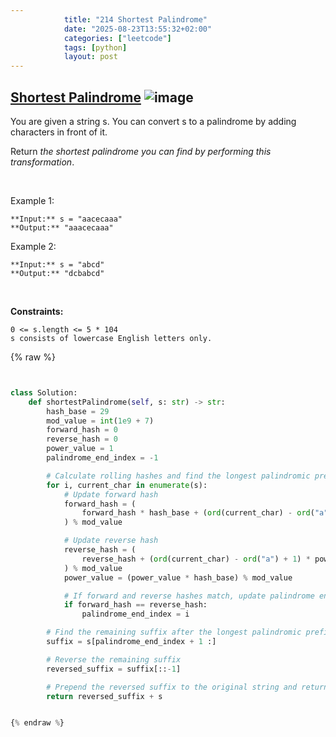 ```yaml
---
            title: "214 Shortest Palindrome"
            date: "2025-08-23T13:55:32+02:00"
            categories: ["leetcode"]
            tags: [python]
            layout: post
---
```

            
## [Shortest Palindrome](https://leetcode.com/problems/shortest-palindrome) ![image](https://img.shields.io/badge/Difficulty-Hard-red)

You are given a string s. You can convert s to a palindrome by adding characters in front of it.

Return *the shortest palindrome you can find by performing this transformation*.

 

Example 1:

```
**Input:** s = "aacecaaa"
**Output:** "aaacecaaa"

```

Example 2:

```
**Input:** s = "abcd"
**Output:** "dcbabcd"

```

 

**Constraints:**

	0 <= s.length <= 5 * 104
	s consists of lowercase English letters only.

{% raw %}


```python


class Solution:
    def shortestPalindrome(self, s: str) -> str:
        hash_base = 29
        mod_value = int(1e9 + 7)
        forward_hash = 0
        reverse_hash = 0
        power_value = 1
        palindrome_end_index = -1

        # Calculate rolling hashes and find the longest palindromic prefix
        for i, current_char in enumerate(s):
            # Update forward hash
            forward_hash = (
                forward_hash * hash_base + (ord(current_char) - ord("a") + 1)
            ) % mod_value

            # Update reverse hash
            reverse_hash = (
                reverse_hash + (ord(current_char) - ord("a") + 1) * power_value
            ) % mod_value
            power_value = (power_value * hash_base) % mod_value

            # If forward and reverse hashes match, update palindrome end index
            if forward_hash == reverse_hash:
                palindrome_end_index = i

        # Find the remaining suffix after the longest palindromic prefix
        suffix = s[palindrome_end_index + 1 :]

        # Reverse the remaining suffix
        reversed_suffix = suffix[::-1]

        # Prepend the reversed suffix to the original string and return the result
        return reversed_suffix + s


{% endraw %}
```
